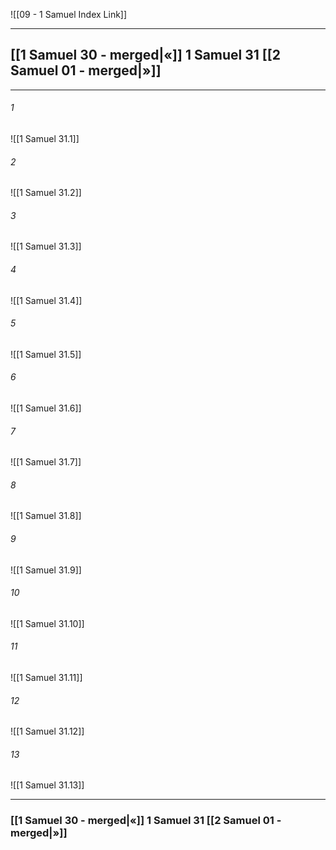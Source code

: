 ![[09 - 1 Samuel Index Link]]

---
##  [[1 Samuel 30 - merged|«]] 1 Samuel 31 [[2 Samuel 01 - merged|»]]

---

###### 1
![[1 Samuel 31.1]] 

###### 2
![[1 Samuel 31.2]] 

###### 3
![[1 Samuel 31.3]] 

###### 4
![[1 Samuel 31.4]]

###### 5 
![[1 Samuel 31.5]] 

###### 6
![[1 Samuel 31.6]] 

###### 7
![[1 Samuel 31.7]] 

###### 8
![[1 Samuel 31.8]] 

###### 9
![[1 Samuel 31.9]] 

###### 10
![[1 Samuel 31.10]] 

###### 11
![[1 Samuel 31.11]] 

###### 12
![[1 Samuel 31.12]]

###### 13
![[1 Samuel 31.13]] 


---
###  [[1 Samuel 30 - merged|«]] 1 Samuel 31 [[2 Samuel 01 - merged|»]]